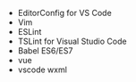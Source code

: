 - EditorConfig for VS Code
- Vim
- ESLint
- TSLint for Visual Studio Code
- Babel ES6/ES7
- vue
- vscode wxml

